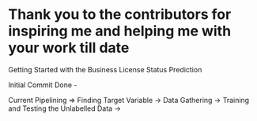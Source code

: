 # Thank you to the contributors for inspiring me and helping me with your work till date

Getting Started with the Business License Status Prediction

Initial Commit Done - 

Current Pipelining => Finding Target Variable -> Data Gathering -> Training and Testing the Unlabelled Data -> 
